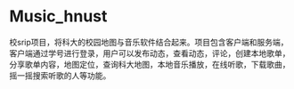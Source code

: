 # Music_hnust
校srip项目，将科大的校园地图与音乐软件结合起来。项目包含客户端和服务端，客户端通过学号进行登录，用户可以发布动态，查看动态，评论，创建本地歌单，分享歌单内容，地图定位，查询科大地图，本地音乐播放，在线听歌，下载歌曲，摇一摇搜索听歌的人等功能。

